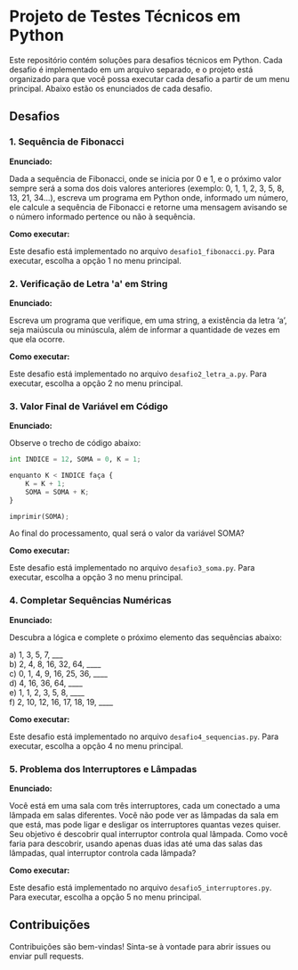# Projeto de Testes Técnicos em Python

Este repositório contém soluções para desafios técnicos em Python. Cada desafio é implementado em um arquivo separado, e o projeto está organizado para que você possa executar cada desafio a partir de um menu principal. Abaixo estão os enunciados de cada desafio.

## Desafios

### 1. Sequência de Fibonacci

**Enunciado:**

Dada a sequência de Fibonacci, onde se inicia por 0 e 1, e o próximo valor sempre será a soma dos dois valores anteriores (exemplo: 0, 1, 1, 2, 3, 5, 8, 13, 21, 34...), escreva um programa em Python onde, informado um número, ele calcule a sequência de Fibonacci e retorne uma mensagem avisando se o número informado pertence ou não à sequência.

**Como executar:**

Este desafio está implementado no arquivo `desafio1_fibonacci.py`. Para executar, escolha a opção 1 no menu principal.

### 2. Verificação de Letra 'a' em String

**Enunciado:**

Escreva um programa que verifique, em uma string, a existência da letra ‘a’, seja maiúscula ou minúscula, além de informar a quantidade de vezes em que ela ocorre.

**Como executar:**

Este desafio está implementado no arquivo `desafio2_letra_a.py`. Para executar, escolha a opção 2 no menu principal.

### 3. Valor Final de Variável em Código

**Enunciado:**

Observe o trecho de código abaixo:

```python
int INDICE = 12, SOMA = 0, K = 1;

enquanto K < INDICE faça {
    K = K + 1;
    SOMA = SOMA + K;
}

imprimir(SOMA);
```
Ao final do processamento, qual será o valor da variável SOMA?

**Como executar:**

Este desafio está implementado no arquivo `desafio3_soma.py`. Para executar, escolha a opção 3 no menu principal.

### 4. Completar Sequências Numéricas

**Enunciado:**

Descubra a lógica e complete o próximo elemento das sequências abaixo:

a) 1, 3, 5, 7, ___  
b) 2, 4, 8, 16, 32, 64, ____  
c) 0, 1, 4, 9, 16, 25, 36, ____  
d) 4, 16, 36, 64, ____  
e) 1, 1, 2, 3, 5, 8, ____  
f) 2, 10, 12, 16, 17, 18, 19, ____  

**Como executar:**

Este desafio está implementado no arquivo `desafio4_sequencias.py`. Para executar, escolha a opção 4 no menu principal.

### 5. Problema dos Interruptores e Lâmpadas

**Enunciado:**

Você está em uma sala com três interruptores, cada um conectado a uma lâmpada em salas diferentes. Você não pode ver as lâmpadas da sala em que está, mas pode ligar e desligar os interruptores quantas vezes quiser. Seu objetivo é descobrir qual interruptor controla qual lâmpada. Como você faria para descobrir, usando apenas duas idas até uma das salas das lâmpadas, qual interruptor controla cada lâmpada?

**Como executar:**

Este desafio está implementado no arquivo `desafio5_interruptores.py`. Para executar, escolha a opção 5 no menu principal.

## Contribuições

Contribuições são bem-vindas! Sinta-se à vontade para abrir issues ou enviar pull requests.


